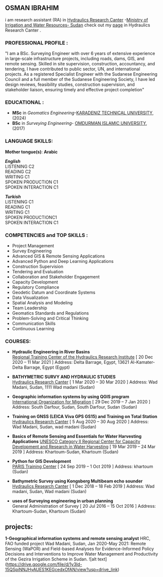 ##  OSMAN IBRAHIM 
i am research assistant (RA) in [Hydraulics Research Canter](https://hrc-sudan.sd/) -[Ministry of Irrigation and Water Resources- Sudan](http://www.wre.gov.sd/cgi-sys/suspendedpage.cgi?fbclid=IwAR0GeKxkwwtGqG-V72Y_A3Dv6dqFjXemqxlHPktCBhC3al6Qm7roAZxNlOs) check out my [page](https://hrc-sudan.sd/index.php/people2/) in Hydraulics Research Canter . 
### PROFESSIONAL PROFILE :
"I am a BSc. Surveying  Engineer with over 6 years of extensive
experience in large-scale infrastructure projects, including
roads, dams, GIS, and remote sensing. Skilled in site
supervision, construction, accountancy, and tendering, I
have contributed to public sector, UN, and international
projects. As a registered Specialist Engineer with the
Sudanese Engineering Council and a full member of the
Sudanese Engineering Society, I have led design reviews,
feasibility studies, construction supervision, and stakeholder
liaison, ensuring timely and effective project completion"
### EDUCATIONAL :
* **MSc** in _Geomatics Engineering_-[KARADENIZ TECHNICAL UNIVERSITY](https://www.ktu.edu.tr/), (2024)
* **BSc** in _Surveying Engineering_- [OMDURMAN ISLAMIC UNIVERSITY](http://www.oiu.edu.sd), (2017)
### LANGUAGE SKILLS:
**Mother tongue(s)**: **Arabic**                 

_**English**_  
LISTENING C2  
READING C2  
WRITING C1  
SPOKEN PRODUCTION C1  
SPOKEN INTERACTION C1   

_**Turkish**_  
LISTENING C1  
READING C1  
WRITING C1  
SPOKEN PRODUCTIONC1  
SPOKEN INTERACTION C1  
### COMPETENCIES and TOP SKILLS :
* Project Management   
* Survey Engineering  
* Advanced GIS & Remote Sensing Applications  
* Advanced Python and Deep Learning Applications  
* Construction Supervision  
* Tendering and Evaluation  
* Collaboration and Stakeholder Engagement   
* Capacity Development  
* Regulatory Compliance    
* Geodetic Datum and Coordinate Systems
* Data Visualization
* Spatial Analysis and Modeling
* Team Leadership
* Geomatics Standards and Regulations
* Problem-Solving and Critical Thinking
* Communication Skills
* Continuous Learning
### COURSES:
* **Hydraulic Engineering in River Basins**   
[Regional Training Center of the Hydraulics Research Institute](http://www.hri-egypt.org/) [ 20 Dec 2020 – 11 Mar 2021 ]
Address: Delta Barrage, Egypt, 13621 Al-Kamater-Delta Barrage, Egypt (Egypt)

* **BATHYMETRIC SURVY AND HYDRAULIC STUDIES**  
[Hydraulics Research Canter](http://hrc-sudan.sd/) [ 1 Mar 2020 – 30 Mar 2020 ]
Address: Wad Madani, Sudan, 1111 Wad madani (Sudan)

* **Geographic information systems by using QGIS program**  
[International Organization for Migration](https://sudan.iom.int/) [ 29 Dec 2019 – 7 Jan 2020 ]
Address: South Darfour, Sudan, South Darfour, Sudan (Sudan)                 

* **Training on GNSS (LEICA Viva GPS GS15) and Training on Total Station**   
[Hydraulics Research Canter](http://hrc-sudan.sd/) [ 5 Aug 2020 – 30 Aug 2020 ]
Address: Wad Madani, Sudan, wad madani (Sudan)

* **Basics of Remote Sensing and Essentials for Water Harvesting Applications**
[UNESCO Category II Regional Center for Capacity Development and Research in Water Harvesting](https://unesco-rcwh.sd/en/) [
19 Mar 2019 – 24 Mar 2019 ]
Address: Khartoum-Sudan, Khartoum (Sudan)

* **Python for GIS Development**   
[PARIS Training Center](https://web.facebook.com/ParisCenterSudan) [ 24 Sep 2019 – 1 Oct 2019 ]
Address: khartoum (Sudan)

* **Bathymetric Survey using Kongsberg Multibeam echo sounder**      
[Hydraulics Research Canter](http://hrc-sudan.sd/) [ 1 Dec 2018 – 18 Feb 2019 ]
Address: Wad madani, Sudan, Wad madani (Sudan)

* **uses of Surveying engineering in urban planning**    
General Administration of Survey [ 20 Jul 2016 – 15 Oct 2016 ]
Address: Khartoum-Sudan, Khartoum (Sudan)

## projects:
**1-Geographical information systems and remote sensing analyst**
HRC, FAO funded project Wad Madani,
Sudan, Jan 2020-May 2021:
Remote Sensing (WaPOR) and Field-based Analyses for Evidence-Informed Policy Decisions and Interventions to
Improve Water Management and Productivity of the Gezira Irrigation Scheme in Sudan.
![alt text] (https://drive.google.com/file/d/1y3Id-15QSpiNNJHyAUES1KEGcedxOfAN/view?usp=drive_link)
<!--
**Osman-Geomatics93/Osman-Geomatics93** is a ✨ _special_ ✨ repository because its `README.md` (this file) appears on your GitHub profile.

Here are some ideas to get you started:

- 🔭 I’m currently working on ...
- 🌱 I’m currently learning ...
- 👯 I’m looking to collaborate on ...
- 🤔 I’m looking for help with ...
- 💬 Ask me about ...
- 📫 How to reach me: ...
- 😄 Pronouns: ...
- ⚡ Fun fact: ...
-->
